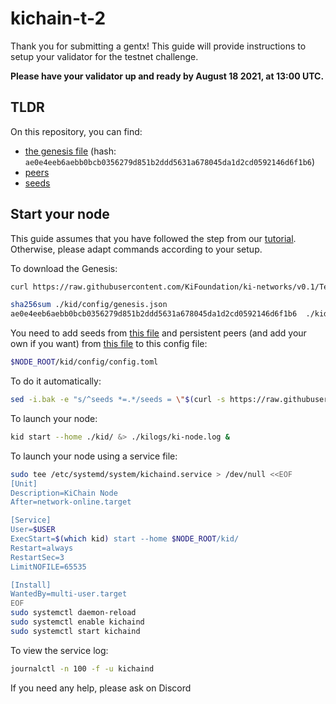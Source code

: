 # kichain-t-2

Thank you for submitting a gentx!
This guide will provide instructions to setup your validator for the testnet challenge.

**Please have your validator up and ready by August 18 2021, at 13:00 UTC.**

## TLDR

On this repository, you can find:
- [the genesis file](./genesis.json) (hash: `ae0e4eeb6aebb0bcb0356279d851b2ddd5631a678045da1d2cd0592146d6f1b6`)
- [peers](./peer-nodes.txt)
- [seeds](./seed-nodes.txt)

## Start your node

This guide assumes that you have followed the step from our [tutorial](https://github.com/KiFoundation/ki-testnet-challenge/blob/main/tutorials/gentx.md). Otherwise, please adapt commands according to your setup.

To download the Genesis:
```bash
curl https://raw.githubusercontent.com/KiFoundation/ki-networks/v0.1/Testnet/kichain-t-2/genesis.json > ./kid/config/genesis.json
```
```bash
sha256sum ./kid/config/genesis.json
ae0e4eeb6aebb0bcb0356279d851b2ddd5631a678045da1d2cd0592146d6f1b6  ./kid/config/genesis.json
```

You need to add seeds from [this file](./seed-nodes.txt) and persistent peers (and add your own if you want) from [this file](./peer-nodes.txt) to this config file:
```bash
$NODE_ROOT/kid/config/config.toml
```

To do it automatically:
```bash
sed -i.bak -e "s/^seeds *=.*/seeds = \"$(curl -s https://raw.githubusercontent.com/KiFoundation/ki-networks/v0.1/Testnet/kichain-t-2/seed-nodes.txt | tr '\n' ', ' | sed 's/,$//')\"/; s/^persistent_peers *=.*/persistent_peers = \"$(curl -s https://raw.githubusercontent.com/KiFoundation/ki-networks/v0.1/Testnet/kichain-t-2/peer-nodes.txt | tr '\n' ', ' | sed 's/,$//')\"/" $NODE_ROOT/kid/config/config.toml
```

To launch your node:
```bash
kid start --home ./kid/ &> ./kilogs/ki-node.log &
```

To launch your node using a service file:
```bash
sudo tee /etc/systemd/system/kichaind.service > /dev/null <<EOF
[Unit]
Description=KiChain Node
After=network-online.target

[Service]
User=$USER
ExecStart=$(which kid) start --home $NODE_ROOT/kid/
Restart=always
RestartSec=3
LimitNOFILE=65535

[Install]
WantedBy=multi-user.target
EOF
sudo systemctl daemon-reload
sudo systemctl enable kichaind
sudo systemctl start kichaind
```

To view the service log:
```bash
journalctl -n 100 -f -u kichaind
```

If you need any help, please ask on Discord
